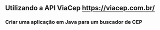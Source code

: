 ## Utilizando a API ViaCep https://viacep.com.br/
### Criar uma aplicação em Java para um buscador de CEP
